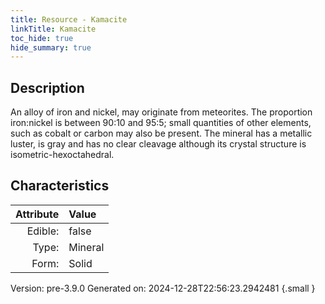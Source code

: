 ```yaml
---
title: Resource - Kamacite
linkTitle: Kamacite
toc_hide: true
hide_summary: true
---
```


## Description
An alloy of iron and nickel, may originate from&#10;&#9; meteorites. The proportion iron:nickel is between 90:10 and 95:5; small quantities of&#10;&#9; other elements, such as cobalt or carbon may also be present. The mineral has a metallic&#10;&#9; luster, is gray and has no clear cleavage although its crystal structure is&#10;&#9; isometric-hexoctahedral.

## Characteristics

| Attribute      | Value |
|--------:|:------|
|Edible:|false|
|Type:|Mineral|
|Form:|Solid|
 



    

Version: pre-3.9.0 Generated on: 2024-12-28T22:56:23.2942481
{.small }
